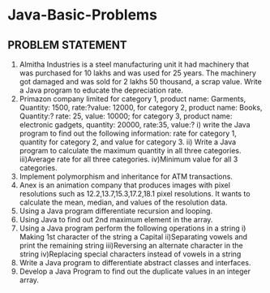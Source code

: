 # Java-Basic-Problems
## PROBLEM STATEMENT

1) Almitha Industries is a steel manufacturing unit it had machinery that was purchased for 10 lakhs and was used for 25 years. The machinery got damaged and was sold for 2 lakhs 50 thousand, a scrap value. Write a Java program to educate the depreciation rate.
2) Primazon company limited for category 1, product name: Garments, Quantity: 1500, rate:?value: 12000, for category 2, product name: Books, Quantity:? rate: 25, value: 10000;  for category 3, product name: electronic gadgets, quantity: 20000, rate:35, value:?
     i) write the Java program to find out the following information: rate for category 1, quantity for category 2, and value for category 3.
    ii) Write a Java program to calculate the maximum quantity in all three categories.
    iii)Average rate for all three categories.
    iv)Minimum value for all 3 categories.
3) Implement polymorphism and inheritance for ATM transactions.
4) Anex is an animation company that produces images with pixel resolutions such as 12.2,13.7,15.3,17.2,18.1 pixel resolutions. It wants to calculate the mean, median, and values of the resolution data.
5) Using a Java program differentiate recursion and looping.
6) Using Java to find out 2nd maximum element in the array.
7) Using a Java program perform the following operations in a string 
    i) Making 1st  character of the string a Capital
    ii)Separating vowels and print the remaining string 
    iii)Reversing an alternate character in the string
    iv)Replacing special characters instead of vowels in a string
8)  Write a Java program to differentiate abstract classes and interfaces.
9)  Develop a Java Program to find out the duplicate values in an integer array.
   

   
